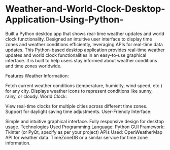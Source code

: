 # Weather-and-World-Clock-Desktop-Application-Using-Python-
Built a Python desktop app that shows real-time weather updates and world clock functionality.  Designed an intuitive user interface to display time zones and weather conditions efficiently, leveraging APIs for real-time data updates.
This Python-based desktop application provides real-time weather updates and world clock functionalities in an easy-to-use graphical interface. It is built to help users stay informed about weather conditions and time zones worldwide.

Features
Weather Information:

Fetch current weather conditions (temperature, humidity, wind speed, etc.) for any city.
Displays weather icons to represent conditions like sunny, rainy, or cloudy.
World Clock:

View real-time clocks for multiple cities across different time zones.
Support for daylight saving time adjustments.
User-Friendly Interface:

Simple and intuitive graphical interface.
Fully responsive design for desktop usage.
Technologies Used
Programming Language: Python
GUI Framework: Tkinter (or PyQt, specify as per your project)
APIs Used:
OpenWeatherMap API for weather data.
TimeZoneDB or a similar service for time zone information.
